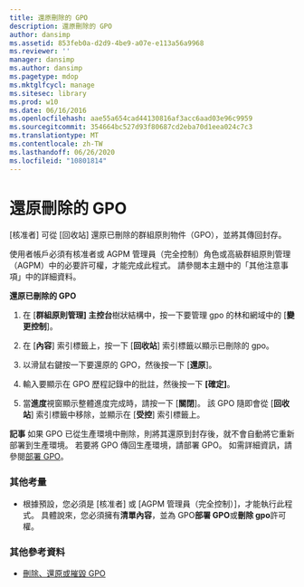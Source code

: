 ```yaml
---
title: 還原刪除的 GPO
description: 還原刪除的 GPO
author: dansimp
ms.assetid: 853feb0a-d2d9-4be9-a07e-e113a56a9968
ms.reviewer: ''
manager: dansimp
ms.author: dansimp
ms.pagetype: mdop
ms.mktglfcycl: manage
ms.sitesec: library
ms.prod: w10
ms.date: 06/16/2016
ms.openlocfilehash: aae55a654cad44130816af3acc6aad03e96c9959
ms.sourcegitcommit: 354664bc527d93f80687cd2eba70d1eea024c7c3
ms.translationtype: MT
ms.contentlocale: zh-TW
ms.lasthandoff: 06/26/2020
ms.locfileid: "10801814"
---
```

# 還原刪除的 GPO


[核准者] 可從 [回收站] 還原已刪除的群組原則物件（GPO），並將其傳回封存。

使用者帳戶必須有核准者或 AGPM 管理員（完全控制）角色或高級群組原則管理（AGPM）中的必要許可權，才能完成此程式。 請參閱本主題中的「其他注意事項」中的詳細資料。

**還原已刪除的 GPO**

1.  在 [**群組原則管理] 主控台**樹狀結構中，按一下要管理 gpo 的林和網域中的 [**變更控制**]。

2.  在 [**內容**] 索引標籤上，按一下 [**回收站**] 索引標籤以顯示已刪除的 gpo。

3.  以滑鼠右鍵按一下要還原的 GPO，然後按一下 [**還原**]。

4.  輸入要顯示在 GPO 歷程記錄中的批註，然後按一下 **[確定]**。

5.  當**進度**視窗顯示整體進度完成時，請按一下 [**關閉**]。 該 GPO 隨即會從 [**回收站**] 索引標籤中移除，並顯示在 [**受控**] 索引標籤上。

**記事** 如果 GPO 已從生產環境中刪除，則將其還原到封存後，就不會自動將它重新部署到生產環境。 若要將 GPO 傳回生產環境，請部署 GPO。 如需詳細資訊，請參閱[部署 GPO](deploy-a-gpo-agpm30ops.md)。

 

### 其他考量

-   根據預設，您必須是 [核准者] 或 [AGPM 管理員（完全控制）]，才能執行此程式。 具體說來，您必須擁有**清單內容**，並為 GPO**部署 GPO**或**刪除 gpo**許可權。

### 其他參考資料

-   [刪除、還原或摧毀 GPO](deleting-restoring-or-destroying-a-gpo-agpm30ops.md)

 

 





